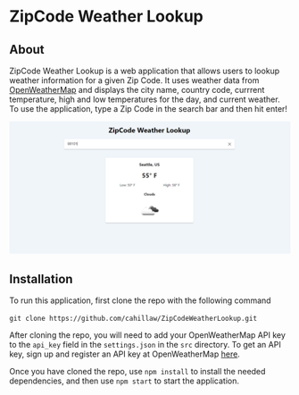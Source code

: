 # ZipCode Weather Lookup

## About

ZipCode Weather Lookup is a web application that allows users to lookup weather information for a given Zip Code. It uses weather data from [OpenWeatherMap](https://openweathermap.org) and displays the city name, country code, currrent temperature, high and low temperatures for the day, and current weather. To use the application, type a Zip Code in the search bar and then hit enter!

![ZipCode Weather Lookup](public/weatherlookup.png)

## Installation 
To run this application, first clone the repo with the following command

`git clone https://github.com/cahillaw/ZipCodeWeatherLookup.git`

After cloning the repo, you will need to add your OpenWeatherMap API key to the `api_key` field in the `settings.json` in the `src` directory. To get an API key, sign up and register an API key at OpenWeatherMap [here](https://home.openweathermap.org/users/sign_up).

Once you have cloned the repo, use `npm install` to install the needed dependencies, and then use `npm start` to start the application. 
